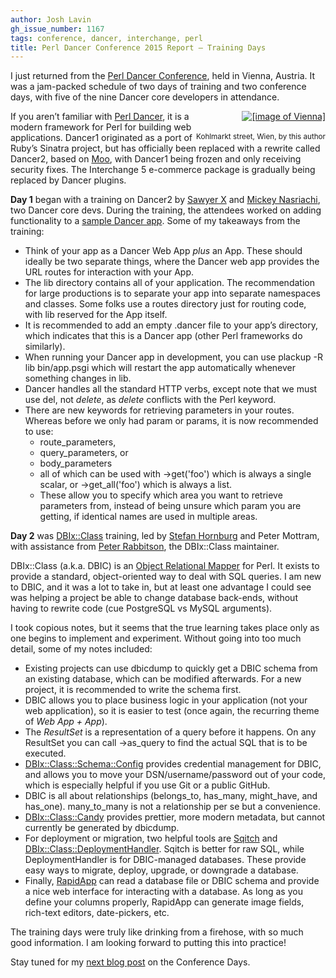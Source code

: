 ```yaml
---
author: Josh Lavin
gh_issue_number: 1167
tags: conference, dancer, interchange, perl
title: Perl Dancer Conference 2015 Report — Training Days
---
```


I just returned from the [Perl Dancer Conference](https://www.perl.dance/), held in Vienna, Austria. It was a jam-packed schedule of two days of training and two conference days, with five of the nine Dancer core developers in attendance.

<div class="separator" style="clear: both; float:right; text-align: center;"><a href="/blog/2015/10/28/perl-dancer-conference-2015-report/image-0-big.jpeg" imageanchor="1" style="clear: right; float: right; margin-bottom: 1em; margin-left: 1em;" title="Vienna"><img alt="[image of Vienna]" border="0" src="/blog/2015/10/28/perl-dancer-conference-2015-report/image-0.jpeg"/></a><br/><br/><small>Kohlmarkt street, Wien, by this author</small></div>

If you aren’t familiar with [Perl Dancer](http://www.perldancer.org/), it is a modern framework for Perl for building web applications. Dancer1 originated as a port of Ruby’s Sinatra project, but has officially been replaced with a rewrite called Dancer2, based on [Moo](https://metacpan.org/pod/Moo), with Dancer1 being frozen and only receiving security fixes. The Interchange 5 e-commerce package is gradually being replaced by Dancer plugins.

**Day 1** began with a training on Dancer2 by [Sawyer X](https://twitter.com/PerlSawyer) and [Mickey Nasriachi](https://twitter.com/0xMickey), two Dancer core devs. During the training, the attendees worked on adding functionality to a [sample Dancer app](https://github.com/xsawyerx/dancer-training-vienna). Some of my takeaways from the training:

- Think of your app as a Dancer Web App *plus* an App. These should ideally be two separate things, where the Dancer web app provides the URL routes for interaction with your App.
- The lib directory contains all of your application. The recommendation for large productions is to separate your app into separate namespaces and classes. Some folks use a routes directory just for routing code, with lib reserved for the App itself.
- It is recommended to add an empty .dancer file to your app’s directory, which indicates that this is a Dancer app (other Perl frameworks do similarly).
- When running your Dancer app in development, you can use plackup -R lib bin/app.psgi which will restart the app automatically whenever something changes in lib.
- Dancer handles all the standard HTTP verbs, except note that we must use del, not *delete*, as *delete* conflicts with the Perl keyword.
- There are new keywords for retrieving parameters in your routes. Whereas before we only had param or params, it is now recommended to use:
    - route_parameters,
    - query_parameters, or
    - body_parameters
    - all of which can be used with ->get('foo') which is always a single scalar, or ->get_all('foo') which is always a list.
    - These allow you to specify which area you want to retrieve parameters from, instead of being unsure which param you are getting, if identical names are used in multiple areas.
   

**Day 2** was [DBIx::Class](https://metacpan.org/pod/DBIx::Class) training, led by [Stefan Hornburg](https://twitter.com/PerlRacke) and Peter Mottram, with assistance from [Peter Rabbitson](https://twitter.com/ribasushi), the DBIx::Class maintainer.

DBIx::Class (a.k.a. DBIC) is an [Object Relational Mapper](https://en.wikipedia.org/wiki/Object-relational_mapping) for Perl. It exists to provide a standard, object-oriented way to deal with SQL queries. I am new to DBIC, and it was a lot to take in, but at least one advantage I could see was helping a project be able to change database back-ends, without having to rewrite code (cue PostgreSQL vs MySQL arguments).

I took copious notes, but it seems that the true learning takes place only as one begins to implement and experiment. Without going into too much detail, some of my notes included:

 
- Existing projects can use dbicdump to quickly get a DBIC schema from an existing database, which can be modified afterwards. For a new project, it is recommended to write the schema first.
- DBIC allows you to place business logic in your application (not your web application), so it is easier to test (once again, the recurring theme of *Web App + App*).
- The *ResultSet* is a representation of a query before it happens. On any ResultSet you can call ->as_query to find the actual SQL that is to be executed.
- [DBIx::Class::Schema::Config](http://p3rl.org/DBIx::Class::Schema::Config) provides credential management for DBIC, and allows you to move your DSN/username/password out of your code, which is especially helpful if you use Git or a public GitHub.
- DBIC is all about relationships (belongs_to, has_many, might_have, and has_one). many_to_many is not a relationship per se but a convenience.
- [DBIx::Class::Candy](http://p3rl.org/DBIx::Class::Candy) provides prettier, more modern metadata, but cannot currently be generated by dbicdump.
- For deployment or migration, two helpful tools are [Sqitch](http://sqitch.org/) and [DBIx::Class::DeploymentHandler](http://p3rl.org/DBIx::Class::DeploymentHandler). Sqitch is better for raw SQL, while DeploymentHandler is for DBIC-managed databases. These provide easy ways to migrate, deploy, upgrade, or downgrade a database.
- Finally, [RapidApp](http://www.rapidapp.info/) can read a database file or DBIC schema and provide a nice web interface for interacting with a database. As long as you define your columns properly, RapidApp can generate image fields, rich-text editors, date-pickers, etc.

The training days were truly like drinking from a firehose, with so much good information. I am looking forward to putting this into practice!

Stay tuned for my [next blog post](/blog/2015/10/30/perl-dancer-conference-2015-report_30) on the Conference Days.
